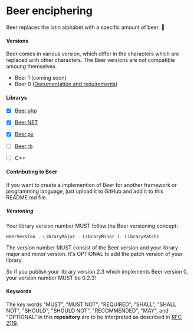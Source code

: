 Beer enciphering
==================

Beer replaces the latin alphabet with a specific amount of beer. :beers:

#### Versions ####
Beer comes in various version, which differ in the characters which are replaced with other characters. The Beer versions are not compatible amoung themselves.

- Beer 1 (coming soon)
- Beer 0 ([Documentation and requirements](Beer.0.md))

#### Librarys ####
- [x] [Beer.php](https://github.com/rauhkrusche/Beer.php)
- [x] [Beer.NET](https://github.com/DerAtrox/Beer.NET)
- [x] [Beer.py](https://github.com/rauhkrusche/Beer.py)
- [ ] [Beer.rb](https://github.com/rauhkrusche/Beer.py)
- [ ] C++


#### Contributing to Beer ####
If you want to create a implemention of Beer for another framework or programming language, just upload it to GitHub and add it to this README.md file.
##### Versioning #####
Your library version number MUST follow the Beer versioning concept:

`BeerVersion . LibraryMajor . LibraryMinor (. LibraryPatch)`

The version number MUST consist of the Beer version and your library major and minor version. It's OPTIONAL to add the patch version of your library.

So if you publish your library version 2.3 which implements Beer version 0, your version number MUST be 0.2.3!


#### Keywords ####
The key words "MUST", "MUST NOT", "REQUIRED", "SHALL", "SHALL NOT", "SHOULD", "SHOULD NOT", "RECOMMENDED", "MAY", and "OPTIONAL" in this **repository** are to be interpreted as described in [RFC 2119](http://www.ietf.org/rfc/rfc2119.txt).
